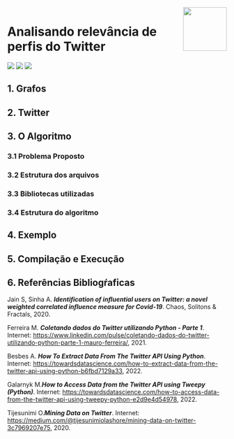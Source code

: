 <img align="right" width="100" height="100" src="img/twitter_icon.png">

# Analisando relevância de perfis do Twitter

<div style="display: inline-block;">
<img src="https://img.shields.io/badge/c++-%2300599C.svg?style=for-the-badge&logo=c%2B%2B&logoColor=white"/> 
<img src="https://img.shields.io/badge/Visual_Studio_Code-0078D4?style=for-the-badge&logo=visual%20studio%20code&logoColor=white"/> 
<img src="https://img.shields.io/badge/Ubuntu-E95420?style=for-the-badge&logo=ubuntu&logoColor=white"/> 
</a> 
</div>

## 1. Grafos


## 2. Twitter

 
## 3. O Algoritmo

### 3.1 Problema Proposto 

### 3.2 Estrutura dos arquivos

### 3.3 Bibliotecas utilizadas

### 3.4 Estrutura do algoritmo


## 4. Exemplo
 
## 5. Compilação e Execução

</div>

## 6. Referências Bibliogŕaficas

Jain S, Sinha A. **_Identification of influential users on Twitter: a novel weighted correlated influence measure for Covid-19_**. Chaos, Solitons & Fractals, 2020.

Ferreira M. **_Coletando dados do Twitter utilizando Python - Parte 1_**. Internet: https://www.linkedin.com/pulse/coletando-dados-do-twitter-utilizando-python-parte-1-mauro-ferreira/, 2021.

Besbes A. **_How To Extract Data From The Twitter API Using Python_**. Internet: https://towardsdatascience.com/how-to-extract-data-from-the-twitter-api-using-python-b6fbd7129a33, 2022.

Galarnyk M.**_How to Access Data from the Twitter API using Tweepy (Python)_**. Internet: https://towardsdatascience.com/how-to-access-data-from-the-twitter-api-using-tweepy-python-e2d9e4d54978, 2022.

Tijesunimi O.**_Mining Data on Twitter_**. Internet: https://medium.com/@tijesunimiolashore/mining-data-on-twitter-3c7969207e75, 2020.



